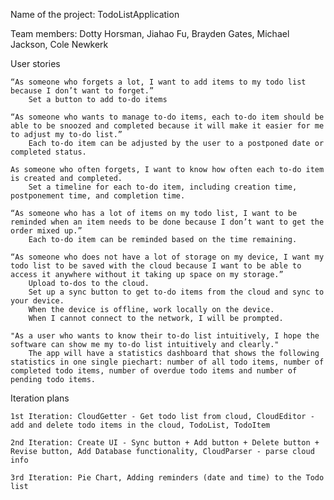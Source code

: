 Name of the project: TodoListApplication
    
Team members: Dotty Horsman, Jiahao Fu, Brayden Gates, Michael Jackson, Cole Newkerk


User stories
    
    
    “As someone who forgets a lot, I want to add items to my todo list because I don’t want to forget.”	
        Set a button to add to-do items
    
    “As someone who wants to manage to-do items, each to-do item should be able to be snoozed and completed because it will make it easier for me to adjust my to-do list.”
        Each to-do item can be adjusted by the user to a postponed date or completed status.
    
    As someone who often forgets, I want to know how often each to-do item is created and completed. 
        Set a timeline for each to-do item, including creation time, postponement time, and completion time.
    
    “As someone who has a lot of items on my todo list, I want to be reminded when an item needs to be done because I don’t want to get the order mixed up.”
        Each to-do item can be reminded based on the time remaining.
    
    “As someone who does not have a lot of storage on my device, I want my todo list to be saved with the cloud because I want to be able to access it anywhere without it taking up space on my storage.”
        Upload to-dos to the cloud.
        Set up a sync button to get to-do items from the cloud and sync to your device.
        When the device is offline, work locally on the device.
        When I cannot connect to the network, I will be prompted.
    
    "As a user who wants to know their to-do list intuitively, I hope the software can show me my to-do list intuitively and clearly."
        The app will have a statistics dashboard that shows the following statistics in one single piechart: number of all todo items, number of completed todo items, number of overdue todo items and number of pending todo items.


Iteration plans

    1st Iteration: CloudGetter - Get todo list from cloud, CloudEditor - add and delete todo items in the cloud, TodoList, TodoItem
     
    2nd Iteration: Create UI - Sync button + Add button + Delete button + Revise button, Add Database functionality, CloudParser - parse cloud info
        
    3rd Iteration: Pie Chart, Adding reminders (date and time) to the Todo list
